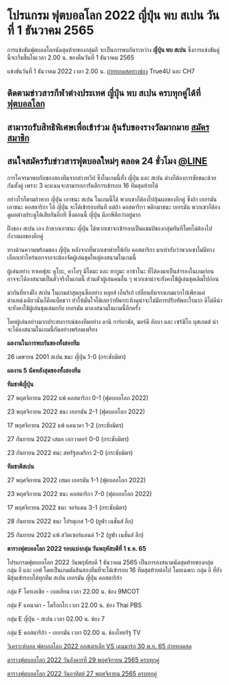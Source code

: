 # โปรแกรม ฟุตบอลโลก 2022 ญี่ปุ่น พบ สเปน วันที่ 1 ธันวาคม 2565

การแข่งขันฟุตบอลโลกนัดสุดท้ายของกลุ่มอี จะเป็นการพบกันระหว่าง **ญี่ปุ่น พบ สเปน** ซึ่งการแข่งขันคู่นี้จะเริ่มขึ้นในเวลา 2.00 น. ของคืนวันที่ 1 ธันวาคม 2565

แข่งขันวันที่ 1 ธันวาคม 2022 เวลา 2.00 น. [ถ่ายทอดสดทางช่อง]((https://member.ufa88s.info/register/?s=wwwufa88s&lang=th)) True4U และ CH7

## ติดตามข่าวสารกีฬาต่างประเทศ ญี่ปุ่น พบ สเปน ครบทุกคู่ได้ที่ [ฟุตบอลโลก](https://www.ufa88s.info/)

## สามารถรับสิทธิพิเศษเพื่อเข้าร่วม ลุ้นรับของรางวัลมากมาย [สมัครสมาชิก](https://member.ufa88s.info/register/?s=wwwufa88s&lang=th)

## สนใจสมัครรับข่าวสารฟุตบอลใหม่ๆ ตลอด 24 ชั่วโมง [@LINE](https://line.me/R/ti/p/@283xkvif)

การโคจรมาพบกับของสองทีมจากต่างทวีป ซึ่งในเกมนี้ทั้ง ญี่ปุ่น และ สเปน ต่างก็ต้องการชัยชนะด้วยกันทั้งคู่ เพราะ 3 คะแนนจะสามารถการันตีการเข้ารอบ 16 ทีมสุดท้ายได้

อย่างไรก็ตามถ้าหาก ญี่ปุ่น เอาชนะ สเปน ในเกมนี้ได้ พวกเขาก็ต้องไปลุ้นผลของอีกคู่ ซึ่งถ้า เยอรมัน เอาชนะ คอสตาริกา ได้ ญี่ปุ่น จะได้เข้ารอบทันที แต่ถ้า คอสตาริกา พลิกมาชนะ เยอรมัน พวกเขาก็ต้องดูผลต่างประตูได้เสียกันอีกที ซึ่งตอนนี้ ญี่ปุ่น มีภาษีดีกว่าอยู่มาก

ฝั่งของ สเปน เอง ถ้าหากเอาชนะ ญี่ปุ่น ได้พวกเขาจะเข้ารอบเป็นแชมป์ของกลุ่มทันทีโดยไม่ต้องไปกังวลผลของอีกคู่

ทางด้านความพร้อมของ ญี่ปุ่น หลังจากที่พวกเขาพ่ายให้กับ คอสตาริกา มาเท่ากับว่าพวกเขาไม่มีทางเลือกเท่าไหร่นอกจากจะต้องจัดผู้เล่นชุดใหญ่ลงสนามในเกมนี้

ผู้เล่นอย่าง ทาเคฟุสะ คูโบะ, คาโอรุ มิโตมะ และ ทากูมะ อาซาโนะ ที่ได้ลงมาเป็นสำรองในเกมก่อน อาจจะได้ลงสนามเป็นตัวจริงในเกมนี้ ส่วนตัวผู้เล่นคนอื่น ๆ พวกเขาน่าจะยังคงใช้ผู้เล่นชุดเดิมไปก่อน

มากันที่ทางฝั่ง สเปน ในเกมล่าสุดกุนซืออย่าง หลุยส์ เอ็นริเก้ เปลี่ยนทีมจากเกมแรกไปเพียงแค่ตำแหน่งเดียวนั่นก็คือแบ็คขวา ทำให้มั่นใจได้เลยว่าทัพกระทิงดุน่าจะไม่มีการปรับทัพอะไรมาก ดีไม่ดีน่าจะยังคงใช้ผู้เล่นชุดเสมอกับ เยอรมัน มาลงสนามในเกมนี้อีกครั้ง

โดยผู้เล่นอย่างมากประสบการณ์ของทีมอย่าง ดานิ การ์บาฆัล, ฆอร์ดี อัลบา และ เซร์ฆิโอ บุสเกตส์ น่าจะได้ลงสนามในเกมนี้กันอย่างพร้อมเพรียง

**ผลงานในการพบกันของทั้งสองทีม**

26 เมษายน 2001 สเปน ชนะ ญี่ปุ่น 1-0 (กระชับมิตร)

**ผลงาน 5 นัดหลังสุดของทั้งสองทีม**

**ทีมชาติญี่ปุ่น**

27 พฤศจิกายน 2022 แพ้ คอสตาริกา 0-1 (ฟุตบอลโลก 2022)

23 พฤศจิกายน 2022 ชนะ เยอรมัน 2-1 (ฟุตบอลโลก 2022)

17 พฤศจิกายน 2022 แพ้ แคนาดา 1-2 (กระชับมิตร)

27 กันยายน 2022 เสมอ เอกวาดอร์ 0-0 (กระชับมิตร)

23 กันยายน 2022 ชนะ สหรัฐอเมริกา 2-0 (กระชับมิตร)

**ทีมชาติสเปน**

27 พฤศจิกายน 2022 เสมอ เยอรมัน 1-1 (ฟุตบอลโลก 2022)

23 พฤศจิกายน 2022 ชนะ คอสตาริกา 7-0 (ฟุตบอลโลก 2022)

17 พฤศจิกายน  2022 ชนะ จอร์แดน 3-1 (กระชับมิตร)

28 กันยายน 2022 ชนะ โปรตุเกส 1-0 (ยูฟ่า เนชั่นส์ ลีก)

25 กันยายน 2022 แพ้ สวิตเซอร์แลนด์ 1-2 (ยูฟ่า เนชั่นส์ ลีก)

**ตารางฟุตบอลโลก 2022 รอบแบ่งกลุ่ม วันพฤหัสบดีที่ 1 ธ.ค. 65**

โปรแกรมฟุตบอลโลก 2022 วันพฤหัสบดี 1 ธันวาคม 2565 เป็นการลงสนามนัดสุดท้ายของกลุ่ม กลุ่ม อี และ เอฟ โดยเป็นเกมตัดสินสองทีมที่จะได้เข้ารอบ 16 ทีมสุดท้ายต่อไป โดยเฉพาะ กลุ่ม อี ที่ยังมีลุ้นเข้ารอบได้ทุกทีม สเปน เยอรมัน ญี่ปุ่น คอสตาริก้า

กลุ่ม F โครเอเชีย - เบลเยียม เวลา 22.00 น. ช่อง 9MCOT

กลุ่ม F แคนาดา - โมร็อกโก เวลา 22.00 น. ช่อง Thai PBS

กลุ่ม E ญี่ปุ่น - สเปน เวลา 02.00 น. ช่อง 7 

กลุ่ม E คอสตาริก้า - เยอรมัน เวลา 02.00 น. ช่องไทยรัฐ TV 

[วิเคราะห์บอล ฟุตบอลโลก 2022 ออสเตรเลีย VS เดนมาร์ก 30 พ.ย. 65 ถ่ายทอดสด](https://atom.io/packages/%E0%B8%A7%E0%B8%B4%E0%B9%80%E0%B8%84%E0%B8%A3%E0%B8%B2%E0%B8%B0%E0%B8%AB%E0%B9%8C%E0%B8%9A%E0%B8%AD%E0%B8%A5%20%E0%B8%9F%E0%B8%B8%E0%B8%95%E0%B8%9A%E0%B8%AD%E0%B8%A5%E0%B9%82%E0%B8%A5%E0%B8%81%202022%20%E0%B8%AD%E0%B8%AD%E0%B8%AA%E0%B9%80%E0%B8%95%E0%B8%A3%E0%B9%80%E0%B8%A5%E0%B8%B5%E0%B8%A2%20vs%20%E0%B9%80%E0%B8%94%E0%B8%99%E0%B8%A1%E0%B8%B2%E0%B8%A3%E0%B9%8C%E0%B8%81%2030%20%E0%B8%9E.%E0%B8%A2.%2065%20%E0%B8%96%E0%B9%88%E0%B8%B2%E0%B8%A2%E0%B8%97%E0%B8%AD%E0%B8%94%E0%B8%AA%E0%B8%94)

[ตารางฟุตบอลโลก 2022 วันอังคารที่ 29 พฤศจิกายน 2565 ครบทุกคู่](https://atom.io/packages/%E0%B8%95%E0%B8%B2%E0%B8%A3%E0%B8%B2%E0%B8%87%E0%B8%9F%E0%B8%B8%E0%B8%95%E0%B8%9A%E0%B8%AD%E0%B8%A5%E0%B9%82%E0%B8%A5%E0%B8%81%202022%20%E0%B8%A7%E0%B8%B1%E0%B8%99%E0%B8%AD%E0%B8%B1%E0%B8%87%E0%B8%84%E0%B8%B2%E0%B8%A3%E0%B8%97%E0%B8%B5%E0%B9%88%2029%20%E0%B8%9E%E0%B8%A4%E0%B8%A8%E0%B8%88%E0%B8%B4%E0%B8%81%E0%B8%B2%E0%B8%A2%E0%B8%99%202565%20%E0%B8%84%E0%B8%A3%E0%B8%9A%E0%B8%97%E0%B8%B8%E0%B8%81%E0%B8%84%E0%B8%B9%E0%B9%88)

[ตารางฟุตบอลโลก 2022 วันอาทิตย์ 27 พฤศจิกายน 2565 ครบทุกคู่](https://atom.io/themes/%E0%B8%95%E0%B8%B2%E0%B8%A3%E0%B8%B2%E0%B8%87%E0%B8%9F%E0%B8%B8%E0%B8%95%E0%B8%9A%E0%B8%AD%E0%B8%A5%E0%B9%82%E0%B8%A5%E0%B8%81%202022%20%E0%B8%A7%E0%B8%B1%E0%B8%99%E0%B8%AD%E0%B8%B2%E0%B8%97%E0%B8%B4%E0%B8%95%E0%B8%A2%E0%B9%8C%2027%20%E0%B8%9E%E0%B8%A4%E0%B8%A8%E0%B8%88%E0%B8%B4%E0%B8%81%E0%B8%B2%E0%B8%A2%E0%B8%99%202565%20%E0%B8%84%E0%B8%A3%E0%B8%9A%E0%B8%97%E0%B8%B8%E0%B8%81%E0%B8%84%E0%B8%B9%E0%B9%88)
